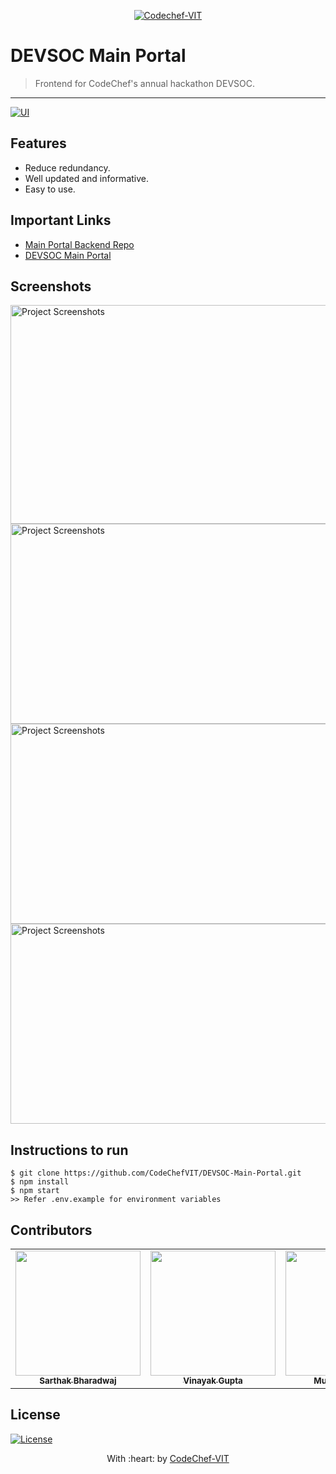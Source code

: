 
<p align="center"><a href="http://www.codechefvit.com" target="_blank"><img src="https://s3.amazonaws.com/codechef_shared/sites/all/themes/abessive/logo-3.png" title="CodeChef-VIT" alt="Codechef-VIT"></a>
</p>

# DEVSOC Main Portal

> Frontend for CodeChef's annual hackathon DEVSOC.

---
[![UI ](https://img.shields.io/badge/Demo-Link-blue?style=flat-square&logo=appveyor)](https://hackwith.codechefvit.com/)


## Features
-    Reduce redundancy.
-    Well updated and informative.
-   Easy to use.

## Important Links
-  [Main Portal Backend Repo](https://github.com/CodeChefVIT/DEVSOC21-Backend)
-  [DEVSOC Main Portal](https://hackwith.codechefvit.com/app/dashboard)


## Screenshots
<img src="https://user-images.githubusercontent.com/61506798/116554586-fd5d6e00-a918-11eb-95d6-7b0e49359586.PNG" width="700" height="350" alt="Project Screenshots">
<img src="https://i.ibb.co/qyPg71Z/page2.png" width="700" height="320"  alt="Project Screenshots">
<img src="https://i.ibb.co/Sxc2Zt0/page3.png" width="700" height="320"  alt="Project Screenshots">
<img src="https://i.ibb.co/xY6gMJX/page4.png" width="700" height="320"  alt="Project Screenshots">


## Instructions to run
```
$ git clone https://github.com/CodeChefVIT/DEVSOC-Main-Portal.git
$ npm install
$ npm start
>> Refer .env.example for environment variables
```

## Contributors

<table>
  <tr>
    <td align="center"><a href="https://github.com/Sarthakbh321"><img src="https://i.ibb.co/bbyxJNK/sarthak.jpg" width="200px;" alt=""/><br /><sub><b>Sarthak Bharadwaj</b></sub></a><br /> </td>
      <td align="center"><a href="https://github.com/vinayakguptaa"><img src="https://i.ibb.co/LJgY1n0/24913006.png" width="200px;" alt=""/><br /><sub><b>Vinayak Gupta</b></sub></a><br /> </td>
      <td align="center"><a href="https://github.com/musk101"><img src="https://i.ibb.co/mDHxhkJ/61506798.jpg" width="200px;" alt=""/><br /><sub><b>Muskan Agarwal</b></sub></a><br /> </td></td>
   
   
  </tr>
  </table>

## License

[![License](http://img.shields.io/:license-mit-blue.svg?style=flat-square)](http://badges.mit-license.org)

<p align="center">
	With :heart: by <a href="http://www.codechefvit.com" target="_blank">CodeChef-VIT</a>
</p>
